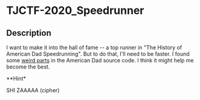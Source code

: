 # TJCTF-2020_Speedrunner
## Description
I want to make it into the hall of fame -- a top runner in "The History of American Dad Speedrunning". But to do that, I'll need to be faster. I found some [weird parts](https://static.tjctf.org/6e61ec43e56cff1441f4cef46594bf75869a2c66cb47e86699e36577fbc746ff_encoded.txt) in the American Dad source code. I think it might help me become the best.
<div class="panel panel-info">
**Hint*
<div class="panel-body">

SHI ZAAAAA (cipher)

</div>
</div>

